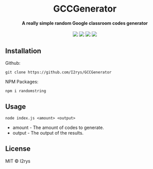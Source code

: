 <h1 align="center">GCCGenerator</h1>
<h4 align="center">A really simple random Google classroom codes generator</h4>
<p align="center">
	<a href="https://github.com/I2rys/GCCGenerator/blob/main/LICENSE"><img src="https://img.shields.io/github/license/I2rys/GCCGenerator?style=flat-square"></img></a>
	<a href="https://github.com/I2rys/GCCGenerator"><img src="https://bettercodehub.com/edge/badge/I2rys/GCCGenerator?branch=main"></a>
	<a href="https://github.com/I2rys/GCCGenerator/issues"><img src="https://img.shields.io/github/issues/I2rys/GCCGenerator.svg"></img></a>
	<a href="https://nodejs.org/"><img src="https://img.shields.io/badge/-Nodejs-green?style=flat-square&logo=Node.js"></img></a>
</p>


## Installation
Github:

    git clone https://github.com/I2rys/GCCGenerator

NPM Packages:

    npm i randomstring
    
## Usage

    node index.js <amount> <output>

 - amount - The amount of codes to generate.
 - output - The output of the results.

## License
MIT © I2rys
